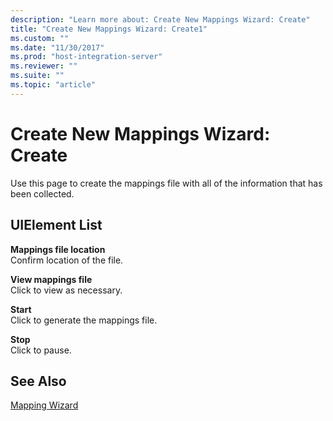 ```yaml
---
description: "Learn more about: Create New Mappings Wizard: Create"
title: "Create New Mappings Wizard: Create1"
ms.custom: ""
ms.date: "11/30/2017"
ms.prod: "host-integration-server"
ms.reviewer: ""
ms.suite: ""
ms.topic: "article"
---
```

# Create New Mappings Wizard: Create
Use this page to create the mappings file with all of the information that has been collected.  
  
## UIElement List  
 **Mappings file location**  
 Confirm location of the file.  
  
 **View mappings file**  
 Click to view as necessary.  
  
 **Start**  
 Click to generate the mappings file.  
  
 **Stop**  
 Click to pause.  
  
## See Also  
 [Mapping Wizard](../core/mapping-wizard1.md)
